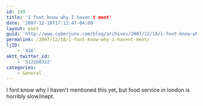 ```yaml
---
id: 249
title: 'I font know why I haven't ment'
date: '2007-12-18T17:12:47-04:00'
layout: post
guid: 'http://www.cyberjunx.com/blog/archives/2007/12/18/i-font-know-why-i-havent-ment/'
permalink: /2007/12/18/i-font-know-why-i-havent-ment/
ljID:
    - '416'
aktt_twitter_id:
    - '512160322'
categories:
    - General
---
```


I font know why I haven’t mentioned this yet, but food service in london is horribly slow/inept.